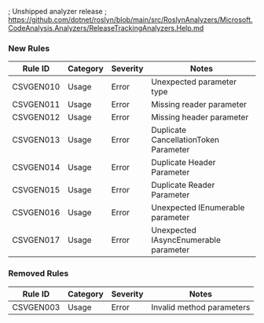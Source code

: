 ﻿; Unshipped analyzer release
; https://github.com/dotnet/roslyn/blob/main/src/RoslynAnalyzers/Microsoft.CodeAnalysis.Analyzers/ReleaseTrackingAnalyzers.Help.md

### New Rules

Rule ID | Category | Severity | Notes
--------|----------|----------|-------
CSVGEN010 | Usage | Error | Unexpected parameter type
CSVGEN011 | Usage | Error | Missing reader parameter
CSVGEN012 | Usage | Error | Missing header parameter
CSVGEN013 | Usage | Error | Duplicate CancellationToken Parameter
CSVGEN014 | Usage | Error | Duplicate Header Parameter
CSVGEN015 | Usage | Error | Duplicate Reader Parameter
CSVGEN016 | Usage | Error | Unexpected IEnumerable parameter
CSVGEN017 | Usage | Error | Unexpected IAsyncEnumerable parameter

### Removed Rules

Rule ID | Category | Severity | Notes
--------|----------|----------|-------
CSVGEN003 | Usage | Error | Invalid method parameters
